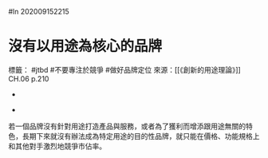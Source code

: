 #ln 202009152215
# 沒有以用途為核心的品牌
標籤： #jtbd #不要專注於競爭 #做好品牌定位 
來源：[[《創新的用途理論》]] CH.06 p.210

-

>

-

若一個品牌沒有針對用途打造產品與服務，或者為了獲利而增添跟用途無關的特色，長期下來就沒有辦法成為特定用途的目的性品牌，就只能在價格、功能規格上和其他對手激烈地競爭市佔率。